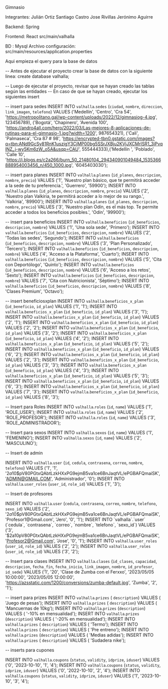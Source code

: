 Gimnasio

Integrantes:
Julián Ortiz
Santiago Castro
Jose Rivillas
Jerónimo Aguirre

Backend: Spring


Frontend: React
src/main/valhalla

BD : Mysql
Archivo configuración: src/main/resources/application.properties

Aqui empieza el query para la base de datos
 
-- Antes de ejecutar el proyecto crear la base de datos con la siguiente linea:
create database valhalla;

-- Luego de ejecutar el proyecto, revisar que se hayan creado las tablas según las entidades
-- En caso de que se hayan creado, ejecutar los siguientes insert

-- insert para sedes
INSERT INTO `valhalla`.`sedes` (`ciudad`, `nombre`, `direccion`, `link_imagen`, `telefono`) VALUES
('Medellín', 'Centro', 'Cra 54', 'https://metropolitano.gal/wp-content/uploads/2022/12/gimnasiog-4.jpg', 123456789),
('Bogotá', 'Chapinero', 'Avenida 100', 'https://andro4all.com/hero/2022/03/Las-mejores-8-aplicaciones-de-rutinas-para-el-gimnasio-1.jpg?width=1200', 987654321),
('Cali', 'Palmaseca', 'Cra 87 # 98', 'https://encrypted-tbn0.gstatic.com/images?q=tbn:ANd9GcSy81RnK1uszjgY3CjMP00bg5SSrJXBju2KVjJXCMrISR1_3iPvqlNZ_j-wy5Km6zW_o5A&usqp=CAU', 555444333),('Medellín ', 'Poblado', 'Calle 10', 'https://i.blogs.es/c2a266/burn_50_21480104_294340901049484_1535366888954003456_n/450_1000.jpg', '6045403030');

-- insert para planes
INSERT INTO `valhalla`.`planes` (`id_planes`, `descripcion`, `nombre`, `precio`) VALUES ('1', 'Nuestro plan básico, que te permitirá acceder a la sede de tu preferencia.', 'Guerrero', '59900');
INSERT INTO `valhalla`.`planes` (`id_planes`, `descripcion`, `nombre`, `precio`) VALUES ('2', 'Nuestro plan Valkiria, te permitirá acceder a lo mejor de su rango.', 'Valkiria', '89900');
INSERT INTO `valhalla`.`planes` (`id_planes`, `descripcion`, `nombre`, `precio`) VALUES ('3', 'Nuestro plan Odín, es el más top. Te permite acceder a todos los beneficios posibles.', 'Odín', '99900');

-- insert para beneficios
INSERT INTO `valhalla`.`beneficios` (`id_beneficios`, `descripcion`, `nombre`) VALUES ('1', 'Una sola sede', 'Primero');
INSERT INTO `valhalla`.`beneficios` (`id_beneficios`, `descripcion`, `nombre`) VALUES ('2', 'Todas las sedes', 'Segundo');
INSERT INTO `valhalla`.`beneficios` (`id_beneficios`, `descripcion`, `nombre`) VALUES ('3', 'Plan Personalizado', 'Tercero');
INSERT INTO `valhalla`.`beneficios` (`id_beneficios`, `descripcion`, `nombre`) VALUES ('4', 'Acceso a la Plataforma', 'Cuarto');
INSERT INTO `valhalla`.`beneficios` (`id_beneficios`, `descripcion`, `nombre`) VALUES ('5', 'Cita con Deportólogo', 'Quinto');
INSERT INTO `valhalla`.`beneficios` (`id_beneficios`, `descripcion`, `nombre`) VALUES ('6', 'Acceso a los retos', 'Sexto');
INSERT INTO `valhalla`.`beneficios` (`id_beneficios`, `descripcion`, `nombre`) VALUES ('7', 'Cita con Nutricionista', 'Séptimo');
INSERT INTO `valhalla`.`beneficios` (`id_beneficios`, `descripcion`, `nombre`) VALUES ('8', 'Clases Premium', 'Octavo');

-- insert beneficiosxplan
INSERT INTO `valhalla`.`beneficios_x_plan` (`id_beneficio`, `id_plan`) VALUES ('1', '1');
INSERT INTO `valhalla`.`beneficios_x_plan` (`id_beneficio`, `id_plan`) VALUES ('3', '1');
INSERT INTO `valhalla`.`beneficios_x_plan` (`id_beneficio`, `id_plan`) VALUES ('2', '1');
INSERT INTO `valhalla`.`beneficios_x_plan` (`id_beneficio`, `id_plan`) VALUES ('2', '2');
INSERT INTO `valhalla`.`beneficios_x_plan` (`id_beneficio`, `id_plan`) VALUES ('3', '2');
INSERT INTO `valhalla`.`beneficios_x_plan` (`id_beneficio`, `id_plan`) VALUES ('4', '2');
INSERT INTO `valhalla`.`beneficios_x_plan` (`id_beneficio`, `id_plan`) VALUES ('5', '2');
INSERT INTO `valhalla`.`beneficios_x_plan` (`id_beneficio`, `id_plan`) VALUES ('6', '2');
INSERT INTO `valhalla`.`beneficios_x_plan` (`id_beneficio`, `id_plan`) VALUES ('2', '3');
INSERT INTO `valhalla`.`beneficios_x_plan` (`id_beneficio`, `id_plan`) VALUES ('3', '3');
INSERT INTO `valhalla`.`beneficios_x_plan` (`id_beneficio`, `id_plan`) VALUES ('4', '3');
INSERT INTO `valhalla`.`beneficios_x_plan` (`id_beneficio`, `id_plan`) VALUES ('5', '3');
INSERT INTO `valhalla`.`beneficios_x_plan` (`id_beneficio`, `id_plan`) VALUES ('6', '3');
INSERT INTO `valhalla`.`beneficios_x_plan` (`id_beneficio`, `id_plan`) VALUES ('7', '3');
INSERT INTO `valhalla`.`beneficios_x_plan` (`id_beneficio`, `id_plan`) VALUES ('8', '3');

-- Insert para Roles
INSERT INTO `valhalla`.`roles` (`id`, `name`) VALUES ('1', 'ROLE_USER');
INSERT INTO `valhalla`.`roles` (`id`, `name`) VALUES ('2', 'ROLE_PROFESOR');
INSERT INTO `valhalla`.`roles` (`id`, `name`) VALUES ('3', 'ROLE_ADMINISTRADOR');

-- Insert para sexos
INSERT INTO `valhalla`.`sexos` (`id`, `name`) VALUES ('1', 'FEMENINO');
INSERT INTO `valhalla`.`sexos` (`id`, `name`) VALUES ('2', 'MASCULINO');

-- Insert de admin

INSERT INTO `valhalla`.`user` (`id`, `cedula`, `contrasena`, `correo`, `nombre`, `telefono`) VALUES ('1', '1', '$2a$10$pV80PGtxQAbtLzkHXxPG9ejmB5va1ce6BnJaqtVL/ePGBAFQmaiSK', 'ADMIN@GMAIL.COM', 'Administrador', '0');
INSERT INTO `valhalla`.`user_roles` (`user_id`, `role_id`) VALUES ('1', '3');

-- Insert de profesores

INSERT INTO `valhalla`.`user` (`cedula`, `contrasena`, `correo`, `nombre`, `telefono`, `sexo_id`) VALUES ('2', '$2a$10$pV80PGtxQAbtLzkHXxPG9ejmB5va1ce6BnJaqtVL/ePGBAFQmaiSK', 'Profesor1@Gmail.com', 'Jero', '0', '1');
INSERT INTO `valhalla`.`user` (`cedula`, `contrasena`, `correo`, `nombre`, `telefono`, `sexo_id`) VALUES ('3', '$2a$10$pV80PGtxQAbtLzkHXxPG9ejmB5va1ce6BnJaqtVL/ePGBAFQmaiSK', 'Profesor2@Gmail.com', 'Jose', '0', '1');
INSERT INTO `valhalla`.`user_roles` (`user_id`, `role_id`) VALUES ('2', '2');
INSERT INTO `valhalla`.`user_roles` (`user_id`, `role_id`) VALUES ('3', '2');

-- Insert para clases
INSERT INTO `valhalla`.`clases` (`id_clases`, `capacidad`, `descripcion`, `fecha_fin`, `fecha_inicio`, `link_imagen`, `nombre`, `id_profesor`, `id_sede`) VALUES ('1', '20', 'Clase de Zumba con el Ferxxo', '2023/05/05 10:00:00', '2023/05/05 12:00:00', 'https://azsstatic.com/1200/conversions/zumba-default.jpg', 'Zumba', '2', '1');

-- insert para prizes
INSERT INTO `valhalla`.`prizes` ( `description`) VALUES ( 'Juego de pesas');
INSERT INTO `valhalla`.`prizes` ( `description`) VALUES ( 'Mancuernas de 10kg');
INSERT INTO `valhalla`.`prizes` (`description`) VALUES ( '-10% en mensualidad');
INSERT INTO `valhalla`.`prizes`  (`description`) VALUES ( '-20% en mensualidad');
INSERT INTO `valhalla`.`prizes` ( `description`) VALUES ( 'Termo');
INSERT INTO `valhalla`.`prizes` ( `description`) VALUES ( 'Pre entreno');
INSERT INTO `valhalla`.`prizes` (`description`) VALUES ( 'Medias adidas');
INSERT INTO `valhalla`.`prizes` ( `description`) VALUES ( 'Sudadera nike');

-- inserts para cupones

INSERT INTO `valhalla`.`coupons` (`status`, `validity`, `idprize`, `iduser`) VALUES ('0', '2023-10-10', '1', '4');
INSERT INTO `valhalla`.`coupons` (`status`, `validity`, `idprize`, `iduser`) VALUES ('0', '2022-10-10', '2', '4');
INSERT INTO `valhalla`.`coupons` (`status`, `validity`, `idprize`, `iduser`) VALUES ('1', '2023-10-10', '3', '4');


